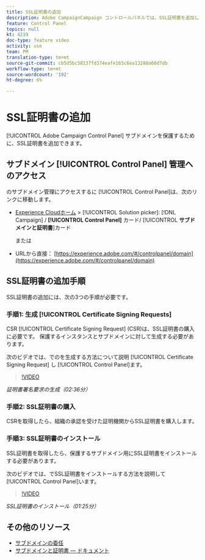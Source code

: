 ```yaml
---
title: SSL証明書の追加
description: Adobe CampaignCampaign コントロールパネルでは、SSL証明書を追加してサブドメインを保護できます。
feature: Control Panel
topics: null
kt: 4219
doc-type: feature video
activity: use
team: PM
translation-type: tm+mt
source-git-commit: cb5d5bc58137fd374eafe165c6ea13288a60d7db
workflow-type: tm+mt
source-wordcount: '192'
ht-degree: 6%

---
```



# SSL証明書の追加

[!UICONTROL Adobe Campaign Control Panel] サブドメインを保護するために、SSL証明書を追加できます。

## サブドメイン [!UICONTROL Control Panel] 管理へのアクセス

のサブドメイン管理にアクセスするに [!UICONTROL Control Panel]は、次のリンクに移動します。

* [Experience Cloudホーム](https://experience.adobe.com/#/home) > [!UICONTROL Solution picker]: [!DNL Campaign] / **[!UICONTROL Control Panel]** カード/ [!UICONTROL **サブドメインと証明書&#x200B;**]カード

   または
* URLから直接： [https://experience.adobe.com/#/controlpanel/domain](https://experience.adobe.com/#/controlpanel/domain)

## SSL証明書の追加手順

SSL証明書の追加には、次の3つの手順が必要です。

### 手順1: 生成 [!UICONTROL Certificate Signing Requests]

CSR [!UICONTROL Certificate Signing Request] (CSR)は、SSL証明書の購入に必要です。 保護するインスタンスとサブドメインに対して生成する必要があります。

次のビデオでは、でのを生成する方法について説明 [!UICONTROL Certificate Signing Request] し [!UICONTROL Control Panel]ます。

>[!VIDEO](https://video.tv.adobe.com/v/31317?quality=12)

*証明書署名要求の生成（02:36分）*

### 手順2: SSL証明書の購入

CSRを取得したら、組織の承認を受けた証明機関からSSL証明書を購入します。

### 手順3: SSL証明書のインストール

SSL証明書を取得したら、保護するサブドメイン用にSSL証明書をインストールする必要があります。

次のビデオでは、でSSL証明書をインストールする方法を説明して [!UICONTROL Control Panel]います。

>[!VIDEO](https://video.tv.adobe.com/v/31166?quality=12)

*SSL証明書のインストール（01:25分）*

## その他のリソース

* [サブドメインの委任](/help/administrating/control-panel/subdomain-delegation.md)
* [サブドメインと証明書 — ドキュメント](https://docs.adobe.com/content/help/ja-JP/control-panel/using/subdomains-and-certificates/renewing-subdomain-certificate.html)
